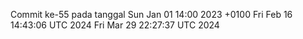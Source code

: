 Commit ke-55 pada tanggal Sun Jan 01 14:00 2023 +0100
Fri Feb 16 14:43:06 UTC 2024
Fri Mar 29 22:27:37 UTC 2024
